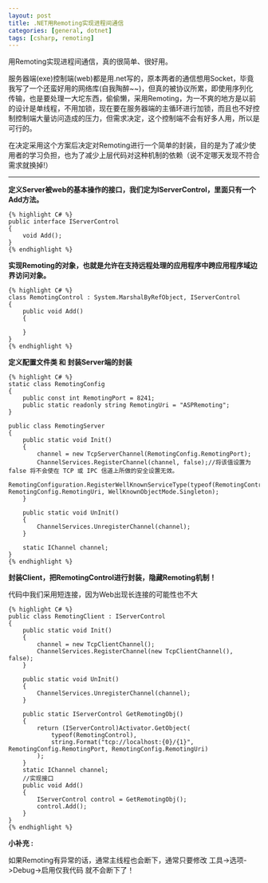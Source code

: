 ```yaml
---
layout: post
title: .NET用Remoting实现进程间通信
categories: [general, dotnet]
tags: [csharp, remoting]
---
```


用Remoting实现进程间通信，真的很简单、很好用。

服务器端(exe)控制端(web)都是用.net写的，原本两者的通信想用Socket，毕竟我写了一个还蛮好用的网络库(自我陶醉~~)，但真的被协议所累，即使用序列化传输，也是要处理一大坨东西，偷偷懒，采用Remoting，为一不爽的地方是以前的设计是单线程，不用加锁，现在要在服务器端的主循环进行加锁，而且也不好控制控制端大量访问造成的压力，但需求决定，这个控制端不会有好多人用，所以是可行的。

在决定采用这个方案后决定对Remoting进行一个简单的封装，目的是为了减少使用者的学习负担，也为了减少上层代码对这种机制的依赖（说不定哪天发现不符合需求就换掉!）

----------

**定义Server被web的基本操作的接口，我们定为IServerControl，里面只有一个Add方法。**
	
	{% highlight C# %}
	public interface IServerControl    
	{
	    void Add();    
	}
	{% endhighlight %}

**实现Remoting的对象，也就是允许在支持远程处理的应用程序中跨应用程序域边界访问对象。**

	{% highlight C# %}
    class RemotingControl : System.MarshalByRefObject, IServerControl
    {
        public void Add()
        {

        }
    }
	{% endhighlight %}

**定义配置文件类 和 封装Server端的封装**

	{% highlight C# %}
    static class RemotingConfig    
    {       
        public const int RemotingPort = 8241;        
        public static readonly string RemotingUri = "ASPRemoting";    
    }

    public class RemotingServer
    {
        public static void Init()
        {
            channel = new TcpServerChannel(RemotingConfig.RemotingPort);
            ChannelServices.RegisterChannel(channel, false);//将该值设置为 false 将不会使在 TCP 或 IPC 信道上所做的安全设置无效。
            RemotingConfiguration.RegisterWellKnownServiceType(typeof(RemotingControl), RemotingConfig.RemotingUri, WellKnownObjectMode.Singleton);
        } 

        public static void UnInit()
        {
            ChannelServices.UnregisterChannel(channel);
        }

        static IChannel channel;
    }
	{% endhighlight %}

**封装Client，把RemotingControl进行封装，隐藏Remoting机制！**

代码中我们采用短连接，因为Web出现长连接的可能性也不大

	{% highlight C# %}
    public class RemotingClient : IServerControl
    {
        public static void Init()
        {
            channel = new TcpClientChannel();
            ChannelServices.RegisterChannel(new TcpClientChannel(), false);
        }

        public static void UnInit()
        {
            ChannelServices.UnregisterChannel(channel);
        }

        public static IServerControl GetRemotingObj()
        {
            return (IServerControl)Activator.GetObject(
                typeof(RemotingControl),
                string.Format("tcp://localhost:{0}/{1}", RemotingConfig.RemotingPort, RemotingConfig.RemotingUri)
            );
        }
        static IChannel channel;
        //实现接口       
        public void Add()        
        {
            IServerControl control = GetRemotingObj();
            control.Add();
        }
    }
	{% endhighlight %}

**小补充 :**

如果Remoting有异常的话，通常主线程也会断下，通常只要修改
工具->选项->Debug->启用仅我代码 就不会断下了！
